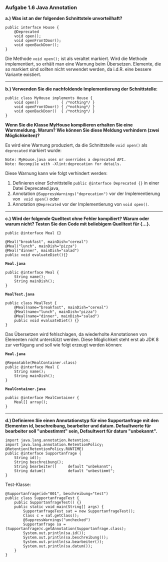 ### Aufgabe 1.6 Java Annotation
**a.) Was ist an der folgenden Schnittstele unvorteilhaft?**
```
public interface House {
    @Deprecated
    void open();
    void openFrontDoor();
    void openBackDoor();
}
```
Die Methode `void open();` ist als veraltet markiert. Wird die Methode implementiert, so erhält man eine Warnung beim Übersetzen. Elemente, die so markiert sind sollten nicht verwendet werden, da i.d.R. eine bessere Variante existiert.


----
**b.) Verwenden Sie die nachfoldende Implementierung der Schnittstelle:**
```
public class MyHouse implements House {
    void open()          { /*nothing*/ }
    void openFrontDoor() { /*nothing*/ }
    void openBackDoor()  { /*nothing*/ }
}
```
**Wenn Sie die Klasse MyHouse kompilieren erhalten Sie eine Warnmeldung. Warum? Wie können Sie diese Meldung verhindern (zwei Möglichkeiten)?**

Es wird eine Warnung produziert, da die Schnittstelle `void open()` als `deprecated` markiert wurde:
```
Note: MyHouse.java uses or overrides a deprecated API.
Note: Recompile with -Xlint:deprecation for details.
```
Diese Warnung kann wie folgt verhindert werden:

1. Definieren einer Schnittstelle `public @interface Deprecated {}` in einer Datei Deprecated.java,
2. Annotation `@SuppressWarnings("deprecation")` vor der Implementierung von ` void open()` oder
3. Annotation `@Deprecated` vor der Implementierung von `void open()`.


----
**c.) Wird der folgende Quelltext ohne Fehler kompiliert? Warum oder warum nicht? Testen Sie den Code mit beliebigem Quelltext für {...}.**
```
public @interface Meal {}

@Meal("breakfast", mainDish="cereal")
@Meal("lunch", mainDish="pizza")
@Meal("dinner", mainDish="salad")
public void evaluateDiet(){}

```

__`Meal.java`__
```
public @interface Meal {
    String name();
    String mainDish();
}
```

__`MealTest.java`__
```
public class MealTest {
    @Meal(name="breakfast", mainDish="cereal")
    @Meal(name="lunch", mainDish="pizza")
    @Meal(name="dinner", mainDish="salad")
    public void evaluateDiet() {}
}
```

Das Übersetzen wird fehlschlagen, da wiederholte Annotationen von Elementen nicht unterstützt werden. Diese Möglichkeit steht erst ab JDK 8 zur verfügung und soll wie folgt erzeugt werden können:

__`Meal.java`__
```
@Repeatable(MealContainer.class)
public @interface Meal {
    String name();
    String mainDish();
}
```
__`MealContainer.java`__
```
public @interface MealContainer {
    Meal[] array();
}
```

----
**d.) Definieren Sie einen Annotationstyp für eine Supportanfrage mit den Elementen id, beschreibung, bearbeiter und datum. Defaultwerte für bearbeiter soll "unbestimmt" sein, Defaultwert für datum "unbekannt".**

```
import java.lang.annotation.Retention;
import java.lang.annotation.RetentionPolicy;
@Retention(RetentionPolicy.RUNTIME)
public @interface Supportanfrage {
    String id();
    String beschreibung();
    String bearbeiter()     default "unbekannt";
    String datum()          default "unbestimmt";
}
```

Test-Klasse:

```
@Supportanfrage(id="001", beschreibung="test")
public class SupportanfrageTest {
    public SupportanfrageTest() {}
    public static void main(String[] args) {
        SupportanfrageTest sat = new SupportanfrageTest();
        Class c = sat.getClass();
        @SuppressWarnings("unchecked")
        Supportanfrage sa = (Supportanfrage)c.getAnnotation(Supportanfrage.class);
        System.out.println(sa.id());
        System.out.println(sa.beschreibung());
        System.out.println(sa.bearbeiter());
        System.out.println(sa.datum());
    }
}
```
